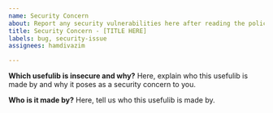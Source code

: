 ```yaml
---
name: Security Concern
about: Report any security vulnerabilities here after reading the policy.
title: Security Concern - [TITLE HERE]
labels: bug, security-issue
assignees: hamdivazim

---
```


**Which usefulib is insecure and why?**
Here, explain who this usefulib is made by and why it poses as a security concern to you.

**Who is it made by?**
Here, tell us who this usefulib is made by.
